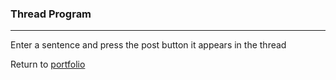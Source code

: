 ### Thread Program
***

Enter a sentence and press the post button it appears in the thread
 
 
Return to [portfolio](../../../../) 
